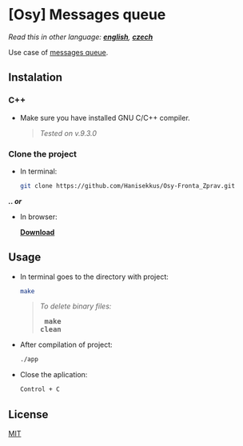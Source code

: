 # [Osy] Messages queue

*Read this in other language: [**english**](https://github.com/Hanisekkus/Osy-Fronta_Zprav), [**czech**](https://github.com/Hanisekkus/Osy-Fronta_Zprav/blob/master/README.cz.md)*

Use case of [messages queue](https://en.wikipedia.org/wiki/Message_queue).

## Instalation

### C++
* Make sure you have installed GNU C/C++ compiler.
 
  > *Tested on v.9.3.0*

### Clone the project
* In terminal:

   ```bash
   git clone https://github.com/Hanisekkus/Osy-Fronta_Zprav.git
   ```

**_.. or_** 
* In browser:

   [**Download**](https://github.com/Hanisekkus/Osy-Fronta_Zprav/archive/master.zip)

## Usage

* In terminal goes to the directory with project:

   ```bash
   make
   ```
   
   > *To delete binary files:*
   > **<pre>  make clean</pre>**
   
* After compilation of project:

  ```bash
  ./app
  ```
  
* Close the aplication:

  ```bash
  Control + C
  ```

## License
[MIT](https://choosealicense.com/licenses/mit/)
